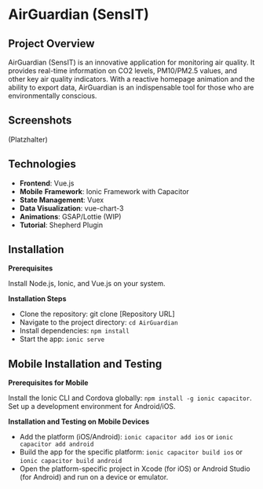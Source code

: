 # **AirGuardian (SensIT)**

## **Project Overview**

AirGuardian (SensIT) is an innovative application for monitoring air quality. It provides real-time information on CO2 levels, PM10/PM2.5 values, and other key air quality indicators. With a reactive homepage animation and the ability to export data, AirGuardian is an indispensable tool for those who are environmentally conscious.

## **Screenshots**

(Platzhalter)

## **Technologies**

- **Frontend**: Vue.js
- **Mobile** **Framework**: Ionic Framework with Capacitor
- **State Management**: Vuex
- **Data Visualization**: vue-chart-3
- **Animations**: GSAP/Lottie (WIP)
- **Tutorial**: Shepherd Plugin


## **Installation**
**Prerequisites**

Install Node.js, Ionic, and Vue.js on your system.

**Installation Steps**

- Clone the repository: git clone [Repository URL]
- Navigate to the project directory: `cd AirGuardian`
- Install dependencies: `npm install`
- Start the app: ```ionic serve```


## **Mobile Installation and Testing**
**Prerequisites for Mobile**

Install the Ionic CLI and Cordova globally: `npm install -g ionic capacitor`.
Set up a development environment for Android/iOS.

**Installation and Testing on Mobile Devices**

- Add the platform (iOS/Android): `ionic capacitor add ios` or `ionic capacitor add android`
- Build the app for the specific platform: `ionic capacitor build ios` or `ionic capacitor build android`
- Open the platform-specific project in Xcode (for iOS) or Android Studio (for Android) and run on a device or emulator.
